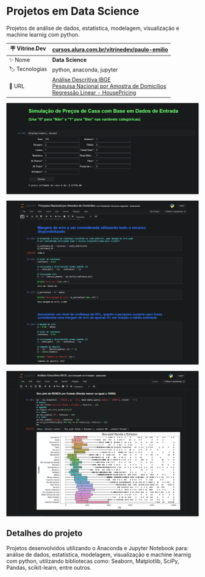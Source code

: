 # Projetos em Data Science

Projetos de análise de dados, estatística, modelagem, visualização e machine learnig com python.

| :placard: Vitrine.Dev | [cursos.alura.com.br/vitrinedev/paulo-emilio](https://cursos.alura.com.br/vitrinedev/paulo-emilio) |
| -------------  | --- |
| :sparkles: Nome        | **Data Science**
| :label: Tecnologias | python, anaconda, jupyter
| :rocket: URL        | [Análise Descritiva IBGE](Analise-Descritiva-IBGE/Projeto/Análise-Descritiva-IBGE.ipynb)<br>[Pesquisa Nacional por Amostra de Domicílios](Probabilidades-e-Estimacoes/Projeto/Pesquisa-Nacional-por-Amostra-de-Domicilios.ipynb)<br>[Regressão Linear - HousePricing](Regressao-Linear/Projeto)

<!-- Inserir imagem com a #vitrinedev ao final do link -->
[![Regressao-Linear](Regressao-Linear/prints/print.png#vitrinedev)](Regressao-Linear/Projeto)

[![Amostra-de-domicilios](Probabilidades-e-Estimacoes/prints/print.png)](Probabilidades-e-Estimacoes/Projeto/Pesquisa-Nacional-por-Amostra-de-Domicilios.ipynb)

[![IBGE](Analise-Descritiva-IBGE/prints/print.png)](Analise-Descritiva-IBGE/Projeto/Análise-Descritiva-IBGE.ipynb)

## Detalhes do projeto

Projetos desenvolvidos utilizando o Anaconda e Jupyter Notebook para: análise de dados, estatística, modelagem, visualização e machine learnig com python, utilizando bibliotecas como: Seaborn, Matplotlib, SciPy, Pandas, scikit-learn, entre outros. 
